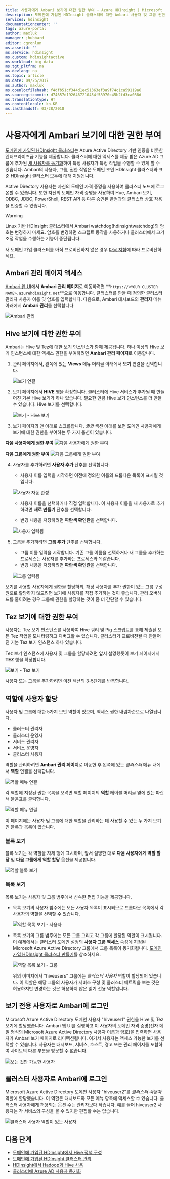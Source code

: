 ```yaml
---
title: 사용자에게 Ambari 보기에 대한 권한 부여 - Azure HDInsight | Microsoft Docs
description: 도메인에 가입된 HDInsight 클러스터에 대한 Ambari 사용자 및 그룹 권한을 관리하는 방법을 설명합니다.
services: hdinsight
documentationcenter: ''
tags: azure-portal
author: maxluk
manager: jhubbard
editor: cgronlun
ms.assetid: ''
ms.service: hdinsight
ms.custom: hdinsightactive
ms.workload: big-data
ms.tgt_pltfrm: na
ms.devlang: na
ms.topic: article
ms.date: 09/26/2017
ms.author: maxluk
ms.openlocfilehash: f4dfb51cf344d1ec51363ef3a9f74c1ca59119a6
ms.sourcegitcommit: d74657d1926467210454f58970c45b2fd3ca088d
ms.translationtype: HT
ms.contentlocale: ko-KR
ms.lasthandoff: 03/28/2018
---
```

# <a name="authorize-users-for-ambari-views"></a>사용자에게 Ambari 보기에 대한 권한 부여

[도메인에 가입된 HDInsight 클러스터](./domain-joined/apache-domain-joined-introduction.md)는 Azure Active Directory 기반 인증을 비롯한 엔터프라이즈급 기능을 제공합니다. 클러스터에 대한 액세스를 제공 받은 Azure AD 그룹에 추가된 [새 사용자를 동기화](hdinsight-sync-aad-users-to-cluster.md)하여 특정 사용자가 특정 작업을 수행할 수 있게 할 수 있습니다. Ambari의 사용자, 그룹, 권한 작업은 도메인 조인 HDInsight 클러스터와 표준 HDInsight 클러스터 모두에 대해 지원됩니다.

Active Directory 사용자는 자신의 도메인 자격 증명을 사용하여 클러스터 노드에 로그온할 수 있습니다. 또한 자신의 도메인 자격 증명을 사용하여 Hue, Ambari 보기, ODBC, JDBC, PowerShell, REST API 등 다른 승인된 끝점과의 클러스터 상호 작용을 인증할 수 있습니다.

> [!WARNING]
> Linux 기반 HDInsight 클러스터에서 Ambari watchdog(hdinsightwatchdog)의 암호는 변경하지 마세요. 암호를 변경하면 스크립트 동작을 사용하거나 클러스터에서 크기 조정 작업을 수행하는 기능이 중단됩니다.

새 도메인 가입 클러스터를 아직 프로비전하지 않은 경우 [다음 지침](./domain-joined/apache-domain-joined-configure.md)에 따라 프로비전하세요.

## <a name="access-the-ambari-management-page"></a>Ambari 관리 페이지 액세스

[Ambari 웹 UI](hdinsight-hadoop-manage-ambari.md)에서 **Ambari 관리 페이지**로 이동하려면 **`https://<YOUR CLUSTER NAME>.azurehdinsight.net`**으로 이동합니다. 클러스터를 만들 때 정의한 클러스터 관리자 사용자 이름 및 암호를 입력합니다. 다음으로, Ambari 대시보드의 **관리자** 메뉴 아래에서 **Ambari 관리**를 선택합니다

![Ambari 관리](./media/hdinsight-authorize-users-to-ambari/manage-ambari.png)

## <a name="grant-permissions-to-hive-views"></a>Hive 보기에 대한 권한 부여

Ambari는 Hive 및 Tez에 대한 보기 인스턴스가 함께 제공됩니다. 하나 이상의 Hive 보기 인스턴스에 대한 액세스 권한을 부여하려면 **Ambari 관리 페이지**로 이동합니다.

1. 관리 페이지에서, 왼쪽에 있는 **Views** 메뉴 머리글 아래에서 **보기** 연결을 선택합니다.

    ![보기 연결](./media/hdinsight-authorize-users-to-ambari/views-link.png)

2. 보기 페이지에서 **HIVE** 행을 확장합니다. 클러스터에 Hive 서비스가 추가될 때 만들어진 기본 Hive 보기가 하나 있습니다. 필요한 만큼 Hive 보기 인스턴스를 더 만들 수 있습니다. Hive 보기를 선택합니다.

    ![보기 - Hive 보기](./media/hdinsight-authorize-users-to-ambari/views-hive-view.png)

3. 보기 페이지의 맨 아래로 스크롤합니다. *권한* 섹션 아래를 보면 도메인 사용자에게 보기에 대한 권한을 부여하는 두 가지 옵션이 있습니다.

**다음 사용자에게 권한 부여** ![다음 사용자에게 권한 부여](./media/hdinsight-authorize-users-to-ambari/add-user-to-view.png)

**다음 그룹에게 권한 부여** ![다음 그룹에게 권한 부여](./media/hdinsight-authorize-users-to-ambari/add-group-to-view.png)

4. 사용자를 추가하려면 **사용자 추가** 단추를 선택합니다.

    * 사용자 이름 입력을 시작하면 이전에 정의한 이름의 드롭다운 목록이 표시될 것입니다.

    ![사용자 자동 완성](./media/hdinsight-authorize-users-to-ambari/user-autocomplete.png)

    * 사용자 이름을 선택하거나 직접 입력합니다. 이 사용자 이름을 새 사용자로 추가하려면 **새로 만들기** 단추를 선택합니다.

    * 변경 내용을 저장하려면 **파란색 확인란**을 선택합니다.

    ![사용자 입력됨](./media/hdinsight-authorize-users-to-ambari/user-entered.png)

5. 그룹을 추가하려면 **그룹 추가** 단추를 선택합니다.

    * 그룹 이름 입력을 시작합니다. 기존 그룹 이름을 선택하거나 새 그룹을 추가하는 프로세스는 사용자를 추가하는 프로세스와 똑같습니다.
    * 변경 내용을 저장하려면 **파란색 확인란**을 선택합니다.

    ![그룹 입력됨](./media/hdinsight-authorize-users-to-ambari/group-entered.png)

보기를 사용할 사용자에게 권한을 할당하되, 해당 사용자를 추가 권한이 있는 그룹 구성원으로 할당하지 않으려면 보기에 사용자를 직접 추가하는 것이 좋습니다. 관리 오버헤드를 줄이려는 경우 그룹에 권한을 할당하는 것이 좀 더 간단할 수 있습니다.

## <a name="grant-permissions-to-tez-views"></a>Tez 보기에 대한 권한 부여

사용자는 Tez 보기 인스턴스를 사용하여 Hive 쿼리 및 Pig 스크립트를 통해 제출된 모든 Tez 작업을 모니터링하고 디버그할 수 있습니다. 클러스터가 프로비전될 때 만들어진 기본 Tez 보기 인스턴스 하나 있습니다.

Tez 보기 인스턴스에 사용자 및 그룹을 할당하려면 앞서 설명했듯이 보기 페이지에서 **TEZ** 행을 확장합니다.

![보기 - Tez 보기](./media/hdinsight-authorize-users-to-ambari/views-tez-view.png)

사용자 또는 그룹을 추가하려면 이전 섹션의 3-5단계를 반복합니다.

## <a name="assign-users-to-roles"></a>역할에 사용자 할당

사용자 및 그룹에 대한 5가지 보안 역할이 있으며, 액세스 권한 내림차순으로 나열됩니다.

* 클러스터 관리자
* 클러스터 운영자
* 서비스 관리자
* 서비스 운영자
* 클러스터 사용자

역할을 관리하려면 **Ambari 관리 페이지**로 이동한 후 왼쪽에 있는 *클러스터* 메뉴 내에서 **역할** 연결을 선택합니다.

![역할 메뉴 연결](./media/hdinsight-authorize-users-to-ambari/roles-link.png)

각 역할에 지정된 권한 목록을 보려면 역할 페이지의 **역할** 테이블 머리글 옆에 있는 파란색 물음표를 클릭합니다.

![역할 메뉴 연결](./media/hdinsight-authorize-users-to-ambari/roles-permissions.png)

이 페이지에는 사용자 및 그룹에 대한 역할을 관리하는 데 사용할 수 있는 두 가지 보기인 블록과 목록이 있습니다.

### <a name="block-view"></a>블록 보기

블록 보기는 각 역할을 자체 행에 표시하며, 앞서 설명한 대로 **다음 사용자에게 역할 할당** 및 **다음 그룹에게 역할 할당** 옵션을 제공합니다.

![역할 블록 보기](./media/hdinsight-authorize-users-to-ambari/roles-block-view.png)

### <a name="list-view"></a>목록 보기

목록 보기는 사용자 및 그룹 범주에서 신속한 편집 기능을 제공합니다.

* 목록 보기의 사용자 범주에는 모든 사용자 목록이 표시되므로 드롭다운 목록에서 각 사용자의 역할을 선택할 수 있습니다.

    ![역할 목록 보기 - 사용자](./media/hdinsight-authorize-users-to-ambari/roles-list-view-users.png)

* 목록 보기의 그룹 범주에는 모든 그룹 그리고 각 그룹에 할당된 역할이 표시됩니다. 이 예제에서는 클러스터 도메인 설정의 **사용자 그룹 액세스** 속성에 지정된 Microsoft Azure Active Directory 그룹에서 그룹 목록이 동기화됩니다. [도메인 가입 HDInsight 클러스터 만들기](/domain-joined/apache-domain-joined-configure-using-azure-adds.md#create-a-domain-joined-hdinsight-cluster)를 참조하세요.

    ![역할 목록 보기 - 그룹](./media/hdinsight-authorize-users-to-ambari/roles-list-view-groups.png)

    위의 이미지에서 "hiveusers" 그룹에는 *클러스터 사용자* 역할이 할당되어 있습니다. 이 역할은 해당 그룹의 사용자가 서비스 구성 및 클러스터 메트릭을 보는 것은 허용하지만 변경하는 것은 허용하지 않은 읽기 전용 역할입니다.

## <a name="log-in-to-ambari-as-a-view-only-user"></a>보기 전용 사용자로 Ambari에 로그인

Microsoft Azure Active Directory 도메인 사용자 "hiveuser1" 권한을 Hive 및 Tez 보기에 할당했습니다. Ambari 웹 UI를 실행하고 이 사용자의 도메인 자격 증명(전자 메일 형식의 Microsoft Azure Active Directory 사용자 이름과 암호)을 입력하면 사용자가 Ambari 보기 페이지로 리디렉션됩니다. 여기서 사용자는 액세스 가능한 보기를 선택할 수 있습니다. 사용자는 대시보드, 서비스, 호스트, 경고 또는 관리 페이지를 포함하여 사이트의 다른 부분을 방문할 수 없습니다.

![보는 것만 가능한 사용자](./media/hdinsight-authorize-users-to-ambari/user-views-only.png)

## <a name="log-in-to-ambari-as-a-cluster-user"></a>클러스터 사용자로 Ambari에 로그인

Microsoft Azure Active Directory 도메인 사용자 "hiveuser2"를 *클러스터 사용자* 역할에 할당했습니다. 이 역할은 대시보드와 모든 메뉴 항목에 액세스할 수 있습니다. 클러스터 사용자에게 허용되는 옵션 수는 관리자보다 적습니다. 예를 들어 hiveuser2 사용자는 각 서비스의 구성을 볼 수 있지만 편집할 수는 없습니다.

![클러스터 사용자 역할이 있는 사용자](./media/hdinsight-authorize-users-to-ambari/user-cluster-user-role.png)

## <a name="next-steps"></a>다음 단계

* [도메인에 가입된 HDInsight에서 Hive 정책 구성](./domain-joined/apache-domain-joined-run-hive.md)
* [도메인에 가입된 HDInsight 클러스터 관리](./domain-joined/apache-domain-joined-manage.md)
* [HDInsight에서 Hadoop과 Hive 사용](hadoop/apache-hadoop-use-hive-ambari-view.md)
* [클러스터에 Azure AD 사용자 동기화](hdinsight-sync-aad-users-to-cluster.md)
